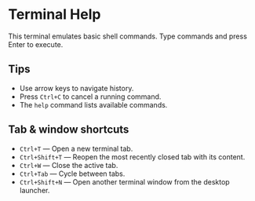 # Terminal Help

This terminal emulates basic shell commands. Type commands and press Enter to execute.

## Tips

- Use arrow keys to navigate history.
- Press `Ctrl+C` to cancel a running command.
- The `help` command lists available commands.

## Tab & window shortcuts

- `Ctrl+T` — Open a new terminal tab.
- `Ctrl+Shift+T` — Reopen the most recently closed tab with its content.
- `Ctrl+W` — Close the active tab.
- `Ctrl+Tab` — Cycle between tabs.
- `Ctrl+Shift+N` — Open another terminal window from the desktop launcher.
